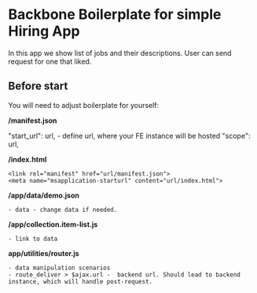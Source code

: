 # Backbone Boilerplate for simple Hiring App

In this app we show list of jobs and their descriptions. User can send request for one that liked.

## Before start

You will need to adjust boilerplate for yourself:

**/manifest.json**

  "start_url": url, - define url, where your FE instance will be hosted
  "scope": url,

**/index.html**

    <link rel="manifest" href="url/manifest.json">
    <meta name="msapplication-starturl" content="url/index.html">

**/app/data/demo.json**

    - data - change data if needed.

**/app/collection.item-list.js**

    - link to data

**app/utilities/router.js**

    - data manipulation scenarios
    - route_deliver > $ajax.url -  backend url. Should lead to backend instance, which will handle post-request.